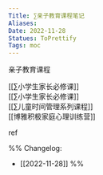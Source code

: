 ```yaml
---
Title: ∑亲子教育课程笔记 
Aliases: 
Date: 2022-11-28
Statues: ToPrettify 
Tags: moc
---
```


亲子教育课程  

[[∑小学生家长必修课]]  
[[∑小学生家长必修课]]  
[[∑儿童时间管理系列课程]]  
[[博雅积极家庭心理训练营]]









ref

%%
Changelog:
- [[2022-11-28]]
%%

